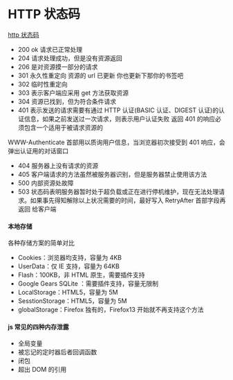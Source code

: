 # HTTP 状态码

[http 状态码](https://juejin.im/post/5a276865f265da432c23b8d2)

- 200 ok 请求已正常处理
- 204 请求处理成功，但是没有资源返回
- 206 是对资源摸一部分的请求
- 301 永久性重定向 资源的 url 已更新 你也更新下那你的书签吧
- 302 临时性重定向
- 303 表示客户端应采用 get 方法获取资源
- 304 资源已找到，但为符合条件请求
- 401 表示发送的请求需要有通过 HTTP 认证(BASIC 认证、DIGEST 认证)的认证信息，如果之前发送过一次请求，则表示用户认证失败 返回 401 的响应必须包含一个适用于被请求资源的

WWW-Authenticate 首部用以质询用户信息，当浏览器初次接受到 401 响应，会弹出认证用的对话窗口

- 404 服务器上没有请求的资源
- 405 客户端请求的方法虽然被服务器识别，但是服务器禁止使用该方法
- 500 内部资源处故障
- 503 状态码表明服务器暂时处于超负载或正在进行停机维护，现在无法处理请求。如果事先得知解除以上状况需要的时间，最好写入 RetryAfter 首部字段再返回 给客户端

#### 本地存储

各种存储方案的简单对比
- Cookies：浏览器均支持，容量为 4KB
- UserData：仅 IE 支持，容量为 64KB
- Flash：100KB，非 HTML 原生，需要插件支持
- Google Gears SQLite ：需要插件支持，容量无限制
- LocalStorage：HTML5，容量为 5M
- SesstionStorage：HTML5，容量为 5M
- globalStorage：Firefox 独有的，Firefox13 开始就不再支持这个方法

#### js 常见的四种内存泄露
- 全局变量 
- 被忘记的定时器后者回调函数 
- 闭包 
- 超出 DOM 的引用
